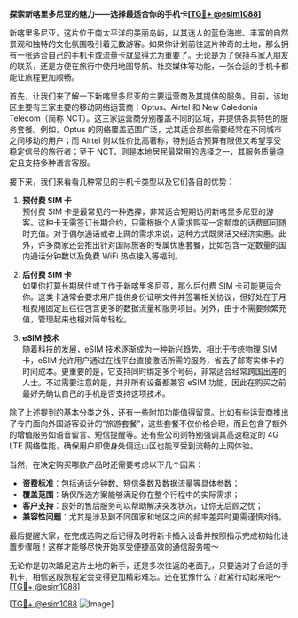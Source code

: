 **探索新喀里多尼亚的魅力——选择最适合你的手机卡[[TG💪+ @esim1088](https://t.me/s/esim1088)]**

新喀里多尼亚，这片位于南太平洋的美丽岛屿，以其迷人的蓝色海岸、丰富的自然景观和独特的文化氛围吸引着无数游客。如果你计划前往这片神奇的土地，那么拥有一张适合自己的手机卡或流量卡就显得尤为重要了。无论是为了保持与家人朋友的联系，还是方便在旅行中使用地图导航、社交媒体等功能，一张合适的手机卡都能让旅程更加顺畅。

首先，让我们来了解一下新喀里多尼亚的主要运营商及其提供的服务。目前，该地区主要有三家主要的移动网络运营商：Optus、Airtel 和 New Caledonia Telecom（简称 NCT）。这三家运营商分别覆盖不同的区域，并提供各具特色的服务套餐。例如，Optus 的网络覆盖范围广泛，尤其适合那些需要经常在不同城市之间移动的用户；而 Airtel 则以性价比高著称，特别适合预算有限但又希望享受稳定信号的旅行者；至于 NCT，则是本地居民最常用的选择之一，其服务质量稳定且支持多种语言客服。

接下来，我们来看看几种常见的手机卡类型以及它们各自的优势：

1. **预付费 SIM 卡**  
   预付费 SIM 卡是最常见的一种选择，非常适合短期访问新喀里多尼亚的游客。这种卡无需签订长期合约，只需根据个人需求购买一定额度的话费即可随时充值。对于偶尔通话或者上网的需求来说，这种方式既灵活又经济实惠。此外，许多商家还会推出针对国际旅客的专属优惠套餐，比如包含一定数量的国内通话分钟数以及免费 WiFi 热点接入等福利。

2. **后付费 SIM 卡**  
   如果你打算长期居住或工作于新喀里多尼亚，那么后付费 SIM 卡可能更适合你。这类卡通常会要求用户提供身份证明文件并签署相关协议，但好处在于月租费用固定且往往包含更多的数据流量和服务项目。另外，由于不需要频繁充值，管理起来也相对简单轻松。

3. **eSIM 技术**  
   随着科技的发展，eSIM 技术逐渐成为一种新兴趋势。相比于传统物理 SIM 卡，eSIM 允许用户通过在线平台直接激活所需的服务，省去了邮寄实体卡的时间成本。更重要的是，它支持同时绑定多个号码，非常适合经常跨国出差的人士。不过需要注意的是，并非所有设备都兼容 eSIM 功能，因此在购买之前最好先确认自己的手机是否支持这项技术。

除了上述提到的基本分类之外，还有一些附加功能值得留意。比如有些运营商推出了专门面向外国游客设计的“旅游套餐”，这些套餐不仅价格合理，而且包含了额外的增值服务如语音留言、短信提醒等。还有些公司则特别强调其高速稳定的 4G LTE 网络性能，确保用户即使身处偏远山区也能享受到流畅的上网体验。

当然，在决定购买哪款产品时还需要考虑以下几个因素：
- **资费标准**：包括通话分钟数、短信条数及数据流量等具体参数；
- **覆盖范围**：确保所选方案能够满足你在整个行程中的实际需求；
- **客户支持**：良好的售后服务可以帮助解决突发状况，让你无后顾之忧；
- **兼容性问题**：尤其是涉及到不同国家和地区之间的频率差异时更需谨慎对待。

最后提醒大家，在完成选购之后记得及时将新卡插入设备并按照指示完成初始化设置步骤哦！这样才能够尽快开始享受便捷高效的通信服务啦～

无论你是初次踏足这片土地的新手，还是多次往返的老面孔，只要选对了合适的手机卡，相信这段旅程定会变得更加精彩难忘。还在犹豫什么？赶紧行动起来吧～[[TG💪+ @esim1088](https://t.me/s/esim1088)]

[[TG💪+ @esim1088](https://t.me/s/esim1088) ![Image](https://i.postimg.cc/4NQfJmqS/Snipaste-2025-05-13-00-14-12.png)]